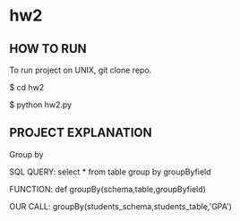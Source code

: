 # hw2
## HOW TO RUN
To run project on UNIX, git clone repo.

$ cd hw2

$ python hw2.py

## PROJECT EXPLANATION

Group by

SQL QUERY: select * from table group by groupByfield

FUNCTION: def groupBy(schema,table,groupByfield)

OUR CALL: groupBy(students_schema,students_table,'GPA')

